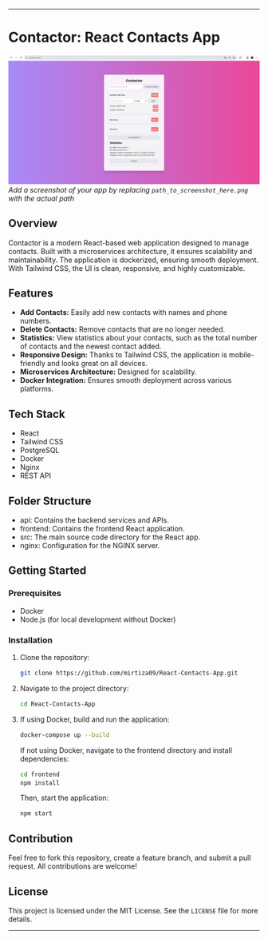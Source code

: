

---

# Contactor: React Contacts App

![Contactor screenshot](./Contactor.jpg)  
*Add a screenshot of your app by replacing `path_to_screenshot_here.png` with the actual path*

## Overview

Contactor is a modern React-based web application designed to manage contacts. Built with a microservices architecture, it ensures scalability and maintainability. The application is dockerized, ensuring smooth deployment. With Tailwind CSS, the UI is clean, responsive, and highly customizable.

## Features

- **Add Contacts:** Easily add new contacts with names and phone numbers.
- **Delete Contacts:** Remove contacts that are no longer needed.
- **Statistics:** View statistics about your contacts, such as the total number of contacts and the newest contact added.
- **Responsive Design:** Thanks to Tailwind CSS, the application is mobile-friendly and looks great on all devices.
- **Microservices Architecture:** Designed for scalability.
- **Docker Integration:** Ensures smooth deployment across various platforms.

## Tech Stack

- React
- Tailwind CSS
- PostgreSQL
- Docker
- Nginx
- REST API

## Folder Structure
- api: Contains the backend services and APIs.
- frontend: Contains the frontend React application.
- src: The main source code directory for the React app.
- nginx: Configuration for the NGINX server.


## Getting Started

### Prerequisites

- Docker
- Node.js (for local development without Docker)

### Installation

1. Clone the repository:
   ```sh
   git clone https://github.com/mirtiza09/React-Contacts-App.git
   ```

2. Navigate to the project directory:
   ```sh
   cd React-Contacts-App
   ```

3. If using Docker, build and run the application:
   ```sh
   docker-compose up --build
   ```

   If not using Docker, navigate to the frontend directory and install dependencies:
   ```sh
   cd frontend
   npm install
   ```

   Then, start the application:
   ```sh
   npm start
   ```

## Contribution

Feel free to fork this repository, create a feature branch, and submit a pull request. All contributions are welcome!

## License

This project is licensed under the MIT License. See the `LICENSE` file for more details.

---
